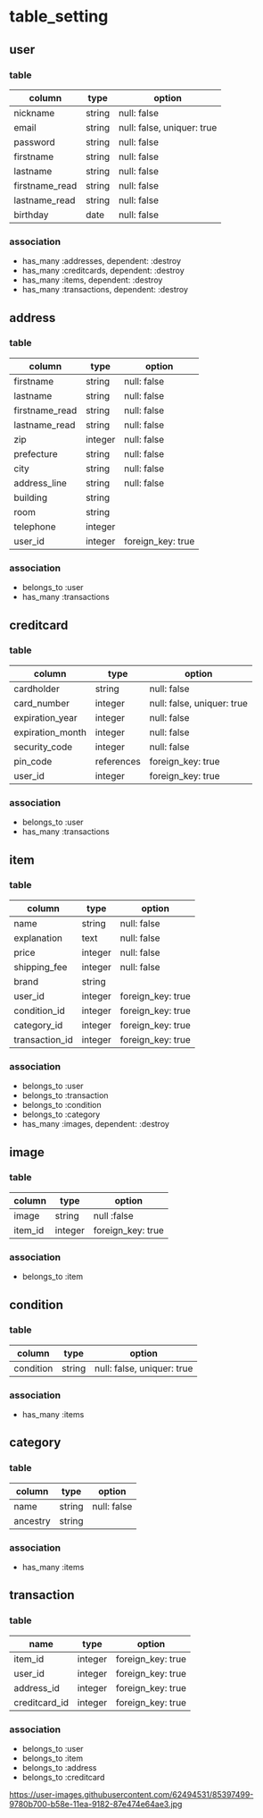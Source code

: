 # table_setting

## user

### table

| column         | type   | option                     |
| -------------- | ------ | -------------------------- |
| nickname       | string | null: false                |
| email          | string | null: false, uniquer: true |
| password       | string | null: false                |
| firstname      | string | null: false                |
| lastname       | string | null: false                |
| firstname_read | string | null: false                |
| lastname_read  | string | null: false                |
| birthday       | date   | null: false                |

### association

- has_many :addresses, dependent: :destroy
- has_many :creditcards, dependent: :destroy
- has_many :items, dependent: :destroy
- has_many :transactions, dependent: :destroy

## address

### table

| column         | type    | option            |
| -------------- | ------- | ----------------- |
| firstname      | string  | null: false       |
| lastname       | string  | null: false       |
| firstname_read | string  | null: false       |
| lastname_read  | string  | null: false       |
| zip            | integer | null: false       |
| prefecture     | string  | null: false       |
| city           | string  | null: false       |
| address_line   | string  | null: false       |
| building       | string  |                   |
| room           | string  |                   |
| telephone      | integer |                   |
| user_id        | integer | foreign_key: true |

### association

- belongs_to :user
- has_many :transactions

## creditcard

### table

| column           | type       | option                     |
| ---------------- | ---------- | -------------------------- |
| cardholder       | string     | null: false                |
| card_number      | integer    | null: false, uniquer: true |
| expiration_year  | integer    | null: false                |
| expiration_month | integer    | null: false                |
| security_code    | integer    | null: false                |
| pin_code         | references | foreign_key: true          |
| user_id          | integer    | foreign_key: true          |

### association

- belongs_to :user
- has_many :transactions

## item

### table

| column            | type    | option            |
| ----------------- | ------- | ----------------- |
| name              | string  | null: false       |
| explanation       | text    | null: false       |
| price             | integer | null: false       |
| shipping_fee      | integer | null: false       |
| brand             | string  |                   |
| user_id           | integer | foreign_key: true |
| condition_id      | integer | foreign_key: true |
| category_id       | integer | foreign_key: true |
| transaction_id    | integer | foreign_key: true |

### association

- belongs_to :user
- belongs_to :transaction
- belongs_to :condition
- belongs_to :category
- has_many :images, dependent: :destroy

## image

### table

| column  | type    | option            |
| ------- | ------- | ----------------- |
| image   | string  | null :false       |
| item_id | integer | foreign_key: true |

### association

- belongs_to :item

## condition

### table

| column    | type   | option                     |
| --------- | ------ | -------------------------- |
| condition | string | null: false, uniquer: true |

### association

- has_many :items

## category

### table

| column   | type   | option      |
| -------- | ------ | ----------- |
| name     | string | null: false |
| ancestry | string |             |
### association

- has_many :items

## transaction

### table

| name          | type    | option            |
| ------------- | ------- | ----------------- |
| item_id       | integer | foreign_key: true |
| user_id       | integer | foreign_key: true |
| address_id    | integer | foreign_key: true |
| creditcard_id | integer | foreign_key: true |

### association

- belongs_to :user
- belongs_to :item
- belongs_to :address
- belongs_to :creditcard

https://user-images.githubusercontent.com/62494531/85397499-9780b700-b58e-11ea-9182-87e474e64ae3.jpg